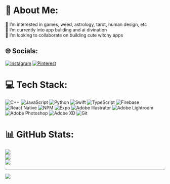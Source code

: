 # 💫 About Me:
👀 I’m interested in games, weed, astrology, tarot, human design, etc<br>🌱 I’m currently into app buliding and ai divination<br>💞️ I’m looking to collaborate on building cute witchy apps


## 🌐 Socials:
[![Instagram](https://img.shields.io/badge/Instagram-%23E4405F.svg?logo=Instagram&logoColor=white)](https://instagram.com/cayla.rae) [![Pinterest](https://img.shields.io/badge/Pinterest-%23E60023.svg?logo=Pinterest&logoColor=white)](https://pinterest.com/caylabeanz) 

# 💻 Tech Stack:
![C++](https://img.shields.io/badge/c++-%2300599C.svg?style=for-the-badge&logo=c%2B%2B&logoColor=white) ![JavaScript](https://img.shields.io/badge/javascript-%23323330.svg?style=for-the-badge&logo=javascript&logoColor=%23F7DF1E) ![Python](https://img.shields.io/badge/python-3670A0?style=for-the-badge&logo=python&logoColor=ffdd54) ![Swift](https://img.shields.io/badge/swift-F54A2A?style=for-the-badge&logo=swift&logoColor=white) ![TypeScript](https://img.shields.io/badge/typescript-%23007ACC.svg?style=for-the-badge&logo=typescript&logoColor=white) ![Firebase](https://img.shields.io/badge/firebase-%23039BE5.svg?style=for-the-badge&logo=firebase) ![React Native](https://img.shields.io/badge/react_native-%2320232a.svg?style=for-the-badge&logo=react&logoColor=%2361DAFB) ![NPM](https://img.shields.io/badge/NPM-%23CB3837.svg?style=for-the-badge&logo=npm&logoColor=white) ![Expo](https://img.shields.io/badge/expo-1C1E24?style=for-the-badge&logo=expo&logoColor=#D04A37) ![Adobe Illustrator](https://img.shields.io/badge/adobe%20illustrator-%23FF9A00.svg?style=for-the-badge&logo=adobe%20illustrator&logoColor=white) ![Adobe Lightroom](https://img.shields.io/badge/Adobe%20Lightroom-31A8FF.svg?style=for-the-badge&logo=Adobe%20Lightroom&logoColor=white) ![Adobe Photoshop](https://img.shields.io/badge/adobe%20photoshop-%2331A8FF.svg?style=for-the-badge&logo=adobe%20photoshop&logoColor=white) ![Adobe XD](https://img.shields.io/badge/Adobe%20XD-470137?style=for-the-badge&logo=Adobe%20XD&logoColor=#FF61F6) ![Git](https://img.shields.io/badge/git-%23F05033.svg?style=for-the-badge&logo=git&logoColor=white)
# 📊 GitHub Stats:
![](https://github-readme-stats.vercel.app/api?username=caylamurdoch&theme=jolly&hide_border=true&include_all_commits=false&count_private=true)<br/>
![](https://nirzak-streak-stats.vercel.app/?user=caylamurdoch&theme=jolly&hide_border=true)<br/>
![](https://github-readme-stats.vercel.app/api/top-langs/?username=caylamurdoch&theme=jolly&hide_border=true&include_all_commits=false&count_private=true&layout=compact)

---
[![](https://visitcount.itsvg.in/api?id=caylamurdoch&icon=0&color=11)](https://visitcount.itsvg.in)

<!-- Proudly created with GPRM ( https://gprm.itsvg.in ) -->
